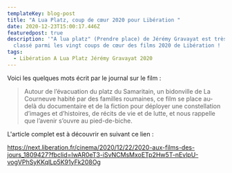 ```yaml
---
templateKey: blog-post
title: "A Lua Platz, coup de cœur 2020 pour Libération "
date: 2020-12-23T15:00:17.446Z
featuredpost: true
description: '"A lua platz" (Prendre place) de Jérémy Gravayat est très bien
  classé parmi les vingt coups de cœur des films 2020 de Libération ! '
tags:
  - Libération A Lua Platz Jérémy Gravayat 2020
---
```

Voici les quelques mots écrit par le journal sur le film : 

> Autour de l’évacuation du platz du Samaritain, un bidonville de La Courneuve habité par des familles roumaines, ce film se place au-delà du documentaire et de la fiction pour déployer une constellation d’images et d’histoires, de récits de vie et de lutte, et nous rappelle que l’avenir s’ouvre au pied-de-biche. 

L'article complet est à découvrir en suivant ce lien : 

<https://next.liberation.fr/cinema/2020/12/22/2020-aux-films-des-jours_1809427?fbclid=IwAR0eT3-iSvNCMsMxoETp2Hw5T-nEvlpU-vogVPhSyKKqlLp5K91yFk208Og>